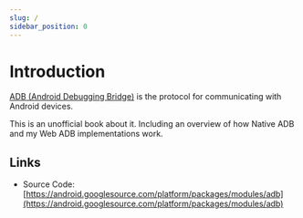 ```yaml
---
slug: /
sidebar_position: 0
---
```


# Introduction

[ADB (Android Debugging Bridge)](https://developer.android.com/studio/command-line/adb) is the protocol for communicating with Android devices.

This is an unofficial book about it. Including an overview of how Native ADB and my Web ADB implementations work.

## Links

* Source Code: [https://android.googlesource.com/platform/packages/modules/adb](https://android.googlesource.com/platform/packages/modules/adb)
